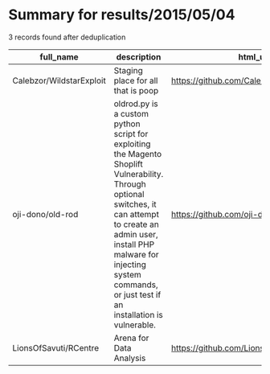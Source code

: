 
# Summary for results/2015/05/04
    
3 records found after deduplication

| full_name | description | html_url | matched_list | matched_count | pushed_at | size | stargazers_count | language | forks_count | vul_ids |
|--------------------------|-------------------------------------------------------------------------------------------------------------------------------------------------------------------------------------------------------------------------------------------------------------|---------------------------------------------|----------------|-----------------|---------------------------|--------|--------------------|------------|---------------|-----------|
| Calebzor/WildstarExploit | Staging place for all that is poop | https://github.com/Calebzor/WildstarExploit | ['exploit'] | 1 | 2015-05-04 20:18:04+00:00 | 168 | 0 | Lua | 0 | [] |
| oji-dono/old-rod | oldrod.py is a custom python script for exploiting the Magento Shoplift Vulnerability. Through optional switches, it can attempt to create an admin user, install PHP malware for injecting system commands, or just test if an installation is vulnerable. | https://github.com/oji-dono/old-rod | ['exploit'] | 1 | 2015-05-04 03:43:47+00:00 | 140 | 3 | Python | 1 | [] |
| LionsOfSavuti/RCentre | Arena for Data Analysis | https://github.com/LionsOfSavuti/RCentre | ['rce'] | 1 | 2015-05-04 19:40:27+00:00 | 116 | 0 | nan | 0 | [] |
